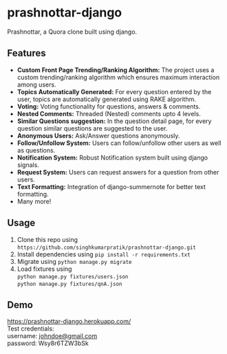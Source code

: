 # prashnottar-django
Prashnottar, a Quora clone built using django.

## Features
* **Custom Front Page Trending/Ranking Algorithm:** The project uses a custom trending/ranking algorithm which ensures maximum interaction among users.
* **Topics Automatically Generated:** For every question entered by the user, topics are automatically generated using RAKE algorithm.
* **Voting:** Voting functionality for questions, answers & comments.
* **Nested Comments:** Threaded (Nested) comments upto 4 levels.
* **Similar Questions suggestion:** In the question detail page, for every question similar questions are suggested to the user.
* **Anonymous Users:** Ask/Answer questions anonymously.
* **Follow/Unfollow System:** Users can follow/unfollow other users as well as questions.
* **Notification System:** Robust Notification system built using django signals.
* **Request System:** Users can request answers for a question from other users.
* **Text Formatting:** Integration of django-summernote for better text formatting.
* Many more!
## Usage
1. Clone this repo using `https://github.com/singhkumarpratik/prashnottar-django.git`
2. Install dependencies using `pip install -r requirements.txt`
3. Migrate using `python manage.py migrate`
4. Load fixtures using <br/>
`python manage.py fixtures/users.json` <br/>
`python manage.py fixtures/qnA.json`

## Demo
https://prashnottar-django.herokuapp.com/ <br/>
Test credentials: <br/>
username: johndoe@gmail.com <br/>
password: Wsy8r6TZW3bSk
